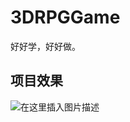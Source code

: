 # 3DRPGGame
好好学，好好做。
## 项目效果
![在这里插入图片描述](https://img-blog.csdnimg.cn/117bfa82b36d4ec292590eea75930e67.png)
